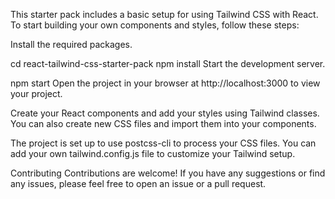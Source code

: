
This starter pack includes a basic setup for using Tailwind CSS with React. To start building your own components and styles, follow these steps:


Install the required packages.

cd react-tailwind-css-starter-pack
npm install
Start the development server.

npm start
Open the project in your browser at http://localhost:3000 to view your project.

Create your React components and add your styles using Tailwind classes. You can also create new CSS files and import them into your components.

The project is set up to use postcss-cli to process your CSS files. You can add your own tailwind.config.js file to customize your Tailwind setup.

Contributing
Contributions are welcome! If you have any suggestions or find any issues, please feel free to open an issue or a pull request.
